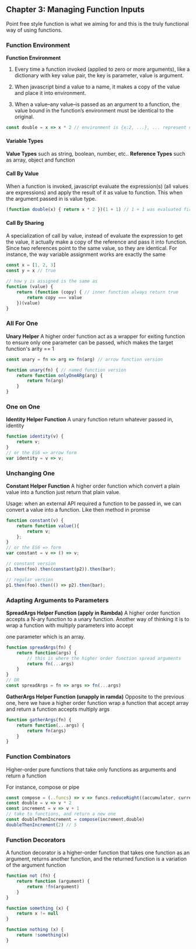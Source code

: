 ## Chapter 3: Managing Function Inputs

Point free style function is what we aiming for and this is the truly functional way of using functions.

### Function Environment

**Function Environment**

1. Every time a function invoked (applied to zero or more arguments), like a dictionary with key value pair, the key is parameter, value is argument.

2. When javascript bind a value to a name, it makes a copy of the value and place it into environment.

3. When a value–any value–is passed as an argument to a function, the value bound in the function’s environment must be identical to the original.

~~~javascript
const double = x => x * 2 // environment is {x:2, ...}, ... represent other environment such as global one
~~~

#### Variable Types
**Value Types** such as string, boolean, number, etc..
**Reference Types** such as array, object and function


#### Call By Value
When a function is invoked, javascript evaluate the expression(s) (all values are expressions) and apply the result of it as value to function.
This when the argument passed in is value type.
~~~javascript
(function double(x) { return x * 2 })(1 + 1) // 1 + 1 was evaluated first as value, then passed into function double as argument of value 2
~~~

#### Call By Sharing
A specialization of call by value, instead of evaluate the expression to get the value, it actually make a copy of the reference and pass it into function. Since
two references point to the same value, so they are identical. For instance, the way variable assignment works are exactly the same

~~~javascript
const x = [1, 2, 3]
const y = x // true

// how y is assigned is the same as
function (value) {
    return (function (copy) { // inner function always return true
        return copy === value
    })(value)
}
~~~

### All For One
**Unary Helper**
A higher order function act as a wrapper for exiting function to ensure only one parameter can be passed, which makes the target function's arity == 1
~~~javascript
const unary = fn => arg => fn(arg) // arrow function version

function unary(fn) { // named function version
    return function onlyOneARg(arg) {
        return fn(arg)
    }
}
~~~

### One on One
**Identity Helper Function**
A unary function return whatever passed in, identity
~~~javascript
function identity(v) {
    return v;
}
// or the ES6 => arrow form
var identity = v => v;
~~~

### Unchanging One
**Constant Helper Function**
A higher order function which convert a plain value into a function just return that plain value.

Usage: when an external API required a function to be passed in, we can convert a value into a function. Like then method
in promise
~~~javascript
function constant(v) {
    return function value(){
        return v;
    };
}
// or the ES6 => form
var constant = v => () => v;

// constant version
p1.then(foo).then(constant(p2)).then(bar);

// regular version
p1.then(foo).then(() => p2).then(bar);
~~~

### Adapting Arguments to Parameters
**SpreadArgs Helper Function (apply in Rambda)**
A higher order function accepts a N-ary function to a unary function. Another way of thinking it is to wrap a function with multiply parameters into accept

one parameter which is an array.
~~~javascript
function spreadArgs(fn) {
    return function(args) {
        // this is where the higher order function spread arguments
        return fn(...args)
    }
}
// OR
const spreadArgs = fn => args => fn(...args)
~~~

**GatherArgs Helper Function (unapply in ramda)**
Opposite to the previous one, here we have a higher order function wrap a function that accept array and return a function accepts multiply args
~~~javascript
function gatherArgs(fn) {
    return function(...args) {
        return fn(args)
    }
}
~~~

### Function Combinators
Higher-order pure functions that take only functions as arguments and return a function

For instance, compose or pipe
~~~javascript
const compose = (..funcs) => v => funcs.reduceRight((accumulator, current) => current(accumulator), v)
const double = v => v * 2
const increment = v => v + 1
// take to functions, and return a new one
const doubleThenIncrement = compose(increment,double)
doubleThenIncrement(2) // 5
~~~

### Function Decorators
A function decorator is a higher-order function that takes one function as an argument, returns another function, and the returned function is a variation of the argument function
~~~javascript
function not (fn) {
    return function (argument) {
        return !fn(argument)
    }
}

function something (x) {
    return x != null
}

function nothing (x) {
    return !something(x)
}
~~~